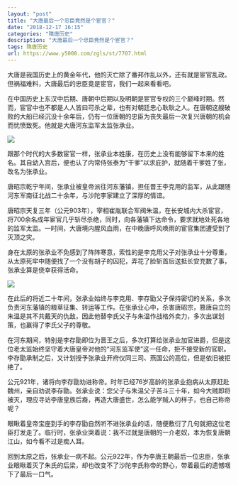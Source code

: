 ```yaml
---
layout: "post"
title: "大唐最后一个忠臣竟然是个宦官？"
date: "2018-12-17 16:15"
categories: "隋唐历史"
description: "大唐最后一个忠臣竟然是个宦官？"
tags: 隋唐历史
url: https://www.y5000.com/zgls/st/7707.html
---
```






大唐是我国历史上的黄金年代，他的灭亡除了番邦作乱以外，还有就是宦官乱政。但祸福难料，大唐最后的忠臣竟是宦官，我们一起来看看吧。

在中国历史上东汉中后期、唐朝中后期以及明朝是宦官专权的三个巅峰时期。然而，宦官中也不都是人人皆曰可杀之辈，也有对朝廷忠心耿耿之人。在唐朝这艘破败的大船已经沉没十余年后，仍有一位唐朝的忠臣为丧失最后一次复兴唐朝的机会而忧愤致死。他就是大唐河东监军太监张承业。

![](https://img.y5000.com/uploads/allimg/161219/1P61250H-0.jpg)

跟那个时代的大多数宦官一样，张承业本姓康，在历史上没有能够留下本来的姓名。其自幼入宫后，便也认了内常侍张泰为“干爹”以求庇护，就随着干爹姓了张，改名为张承业。

唐昭宗乾宁年间，张承业被皇帝派往河东藩镇，担任晋王李克用的监军，从此跟随河东军南征北战二十余年，与沙陀李家建立了深厚的情谊。

唐昭宗天复三年（公元903年），宰相崔胤联合军阀朱温，在长安城内大杀宦官，将700余名成年宦官几乎斩尽杀绝，同时，向各藩镇下达命令，要求就地处死各地的监军太监。一时间，大唐境内腥风血雨，在中晚唐呼风唤雨的宦官集团遭受到了灭顶之灾。

身在太原的张承业不免感到了阵阵寒意，索性的是李克用父子对张承业十分尊重，从太原死牢中随便找了一个没有胡子的囚犯，弄花了脸斩首后送抵长安充数了事，张承业算是侥幸获得活命。

![](https://img.y5000.com/uploads/allimg/161219/1P6123Z9-1.jpg)

在此后的将近二十年间，张承业始终与李克用、李存勖父子保持密切的关系，多次负责河东藩镇的粮草征集、转运等工作。在张承业心中，杀害唐昭宗，篡唐自立的朱温是其不共戴天的仇敌，因此他替李氏父子与朱温作战格外卖力，多次出谋划策，也赢得了李氏父子的尊敬。

在河东期间，特别是李存勖即位为晋王之后，多次打算给张承业加官进爵，但是这位老太监始终坚守着大唐皇帝对他的“河东监军使”这一任命，拒不接受新的官职。李存勖承制之后，又计划授予张承业开府仪同三司、燕国公的高位，但是依旧被拒绝了。

公元921年，诸将向李存勖劝进称帝。时年已经76岁高龄的张承业抱病从太原赶赴魏州，亲自劝说李存勖。张承业说：您父子与朱温父子苦斗三十年，如今大贼即将被灭，理应寻访李唐皇族后裔，再造大唐盛世，怎么能学贼人的样子，也自己称帝呢？

眼瞅着皇帝宝座到手的李存勖自然听不进张承业的话，随便敷衍了几句就把这位老臣打发走了。临行时，张承业哭着说：我不过就是唐朝的一介老奴，本为恢复唐朝江山，如今看不过是痴人耳。

回到太原之后，张承业一病不起。公元922年，作为李唐王朝最后一位忠臣，张承业眼瞅着灭了朱氏的后梁，却也改变不了沙陀李氏称帝的野心，带着最后的遗憾咽下了最后一口气。
